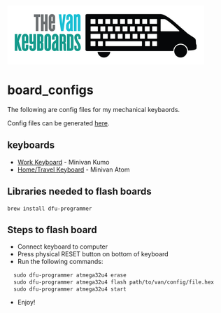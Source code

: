 ![image](davan.png 'da van')

# board_configs

The following are config files for my mechanical keybaords.

Config files can be generated [here](https://qmk.thevankeyboards.com/).

## keyboards

- [Work Keyboard](work_van/WORKVAN.md) - Minivan Kumo
- [Home/Travel Keyboard](travel_van/TRAVELVAN.md) - Minivan Atom

## Libraries needed to flash boards

```
brew install dfu-programmer
```

## Steps to flash board

- Connect keyboard to computer
- Press physical RESET button on bottom of keyboard
- Run the following commands:

```
  sudo dfu-programmer atmega32u4 erase
  sudo dfu-programmer atmega32u4 flash path/to/van/config/file.hex
  sudo dfu-programmer atmega32u4 start
```

- Enjoy!
